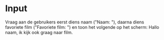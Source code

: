 # Input

Vraag aan de gebruikers eerst diens naam ("Naam: "), daarna diens favoriete film ("Favoriete film: ") en toon het volgende op het scherm: Hallo naam, ik kijk ook graag naar film.